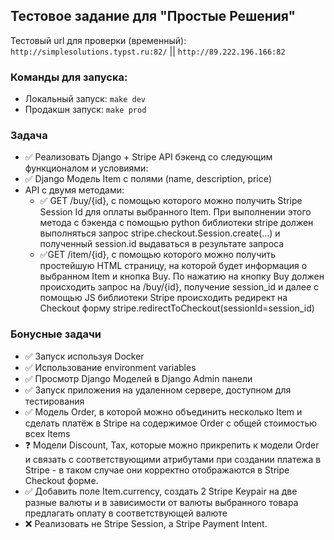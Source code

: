 ## Тестовое задание для "Простые Решения"

Тестовый url для проверки (временный): `http://simplesolutions.typst.ru:82/` || `http://89.222.196.166:82`

### Команды для запуска:
- Локальный запуск: `make dev`
- Продакшн запуск: `make prod`

### Задача

-	✅ Реализовать Django + Stripe API бэкенд со следующим функционалом и условиями:
- 	✅ Django Модель Item с полями (name, description, price)
- 	API с двумя методами:
     - ✅ GET /buy/{id}, c помощью которого можно получить Stripe Session Id для оплаты выбранного Item. При выполнении этого метода c бэкенда с помощью python библиотеки stripe должен выполняться запрос stripe.checkout.Session.create(...) и полученный session.id выдаваться в результате запроса
     - ✅GET /item/{id}, c помощью которого можно получить простейшую HTML страницу, на которой будет информация о выбранном Item и кнопка Buy. По нажатию на кнопку Buy должен происходить запрос на /buy/{id}, получение session_id и далее с помощью JS библиотеки Stripe происходить редирект на Checkout форму stripe.redirectToCheckout(sessionId=session_id)

### Бонусные задачи
- 	✅ Запуск используя Docker
- 	✅ Использование environment variables
- 	✅ Просмотр Django Моделей в Django Admin панели
- 	✅ Запуск приложения на удаленном сервере, доступном для тестирования
- 	✅ Модель Order, в которой можно объединить несколько Item и сделать платёж в Stripe на содержимое Order c общей стоимостью всех Items
- 	❓ Модели Discount, Tax, которые можно прикрепить к модели Order и связать с соответствующими атрибутами при создании платежа в Stripe - в таком случае они корректно отображаются в Stripe Checkout форме.
- 	✅ Добавить поле Item.currency, создать 2 Stripe Keypair на две разные валюты и в зависимости от валюты выбранного товара предлагать оплату в соответствующей валюте
- 	❌ Реализовать не Stripe Session, а Stripe Payment Intent.
